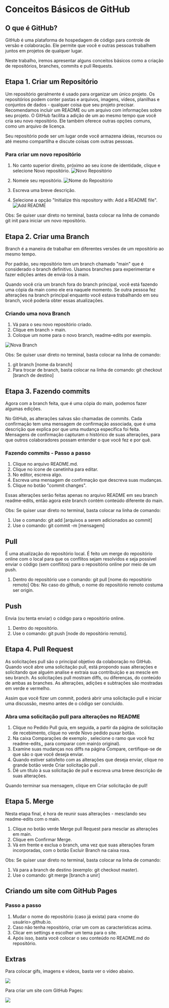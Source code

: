 # Conceitos Básicos de GitHub

## O que é GitHub?

GitHub é uma plataforma de hospedagem de código para controle de versão e colaboração. Ele permite que você e outras pessoas trabalhem juntos em projetos de qualquer lugar.

Neste trabalho, iremos apresentar alguns conceitos básicos como a criação de repositórios, branches, commits e pull Requests.

## Etapa 1. Criar um Repositório

Um repositório geralmente é usado para organizar um único projeto. Os repositórios podem conter pastas e arquivos, imagens, vídeos, planilhas e conjuntos de dados - qualquer coisa que seu projeto precisar. Recomendamos incluir um README ou um arquivo com informações sobre seu projeto. O GitHub facilita a adição de um ao mesmo tempo que você cria seu novo repositório. Ele também oferece outras opções comuns, como um arquivo de licença.

Seu repositório pode ser um lugar onde você armazena ideias, recursos ou até mesmo compartilha e discute coisas com outras pessoas.

### Para criar um novo repositório

1. No canto superior direito, próximo ao seu ícone de identidade, clique e selecione Novo repositório.
![Novo Repositório](https://github.com/mariaeugeniamartins/mariaeugeniamartins.github.io/blob/main/novorepositorio.jpeg)

2. Nomeie seu repositório.
![Nome do Repositório](https://github.com/mariaeugeniamartins/mariaeugeniamartins.github.io/blob/main/nomedorepositorio.jpeg)

3. Escreva uma breve descrição.
4. Selecione a opção "Initialize this repository with: Add a README file".
![Add README](https://github.com/mariaeugeniamartins/mariaeugeniamartins.github.io/blob/main/addreadme.jpeg)


Obs: Se quiser usar direto no terminal, basta colocar na linha de comando git init para iniciar um novo repositório.

## Etapa 2. Criar uma Branch
Branch é a maneira de trabalhar em diferentes versões de um repositório ao mesmo tempo.

Por padrão, seu repositório tem um branch chamado "main" que é considerado o branch definitivo. Usamos branches para experimentar e fazer edições antes de enviá-los à main.

Quando você cria um branch fora do branch principal, você está fazendo uma cópia da main como ele era naquele momento. Se outra pessoa fez alterações na branch principal enquanto você estava trabalhando em seu branch, você poderia obter essas atualizações.

### Criando uma nova Branch

1. Vá para o seu novo repositório criado.
2. Clique em branch > main.
3. Coloque um nome para o novo branch, readme-edits por exemplo.

![Nova Branch](https://github.com/mariaeugeniamartins/mariaeugeniamartins.github.io/blob/main/readme-edits.gif)

Obs: Se quiser usar direto no terminal, basta colocar na linha de comando:
1. git branch [nome da branch]
2. Para trocar de branch, basta colocar na linha de comando: git checkout [branch de destino]

## Etapa 3. Fazendo commits 

Agora com a branch feita, que é uma cópia do main, podemos fazer algumas edições.

No GitHub, as alterações salvas são chamadas de commits. Cada confirmação tem uma mensagem de confirmação associada, que é uma descrição que explica por que uma mudança específica foi feita. Mensagens de confirmação capturam o histórico de suas alterações, para que outros colaboradores possam entender o que você fez e por quê.


### Fazendo commits - Passo a passo

1. Clique no arquivo README.md.
2. Clique no ícone de canetinha para editar.
3. No editor, escreva algo.
4. Escreva uma mensagem de confirmação que descreva suas mudanças.
5. Clique no botão "commit changes".

Essas alterações serão feitas apenas no arquivo README em seu branch readme-edits, então agora este branch contém conteúdo diferente do main.

Obs: Se quiser usar direto no terminal, basta colocar na linha de comando:
1. Use o comando: git add [arquivos a serem adicionados ao commit]
2. Use o comando: git commit -m [mensagem]

## Pull
É uma atualização do repositório local. É feito um merge do repositório online com o local para que os conflitos sejam resolvidos e seja possível enviar o código (sem conflitos) para o repositório online por meio de um push.

1. Dentro do repositório use o comando: git pull [nome do repositório remoto]
Obs: No caso do github, o nome do repositório remoto costuma ser origin.

## Push
Envia (ou tenta enviar) o código para o repositório online.

1. Dentro do repositório.
2. Use o comando: git push [node do repositório remoto].

## Etapa 4. Pull Request

As solicitações pull são o principal objetivo da colaboração no GitHub. Quando você abre uma solicitação pull, está propondo suas alterações e solicitando que alguém analise e extraia sua contribuição e as mescle em seu branch. As solicitações pull mostram diffs, ou diferenças, do conteúdo de ambas as branches. As alterações, adições e subtrações são mostradas em verde e vermelho.

Assim que você fizer um commit, poderá abrir uma solicitação pull e iniciar uma discussão, mesmo antes de o código ser concluído.

### Abra uma solicitação pull para alterações no README
1. Clique no  Pedido Pull guia, em seguida, a partir da página de solicitação de recebimento, clique no verde Novo pedido puxar botão.
2. Na caixa Comparações de exemplo , selecione o ramo que você fez readme-edits,, para comparar com main(o original).
3. Examine suas mudanças nos diffs na página Compare, certifique-se de que são o que você deseja enviar.
4. Quando estiver satisfeito com as alterações que deseja enviar, clique no grande botão verde Criar solicitação pull .
5. Dê um título à sua solicitação de pull e escreva uma breve descrição de suas alterações.

Quando terminar sua mensagem, clique em Criar solicitação de pull!

## Etapa 5. Merge
Nesta etapa final, é hora de reunir suas alterações - mesclando seu readme-edits com o main.

1. Clique no botão verde Merge pull Request para mesclar as alterações em main.
2. Clique em Confirmar Merge.
3. Vá em frente e exclua o branch, uma vez que suas alterações foram incorporadas, com o botão Excluir Branch na caixa roxa.

Obs: Se quiser usar direto no terminal, basta colocar na linha de comando:
1. Vá para a branch de destino (exemplo: git checkout master).
2. Use o comando: git merge [branch a unir]

## Criando um site com GitHub Pages
### Passo a passo

1. Mudar o nome do repositório (caso já exista) para <nome do usuário>.github.io.
2. Caso não tenha repositório, criar um com as características acima.
3. Clicar em settings e escolher um tema para o site.
4. Após isso, basta você colocar o seu conteúdo no README.md do repositório.

## Extras

Para colocar gifs, imagens e vídeos, basta ver o vídeo abaixo.

[![](http://img.youtube.com/vi/T70t3mDiwvg/0.jpg)](http://www.youtube.com/watch?v=T70t3mDiwvg "Vídeo - Ensinando a colocar imagem, gif, etc no GitHub")

Para criar um site com GitHub Pages: 

[![](http://img.youtube.com/vi/5B4bHSiOOO8/0.jpg)](http://www.youtube.com/watch?v=5B4bHSiOOO8 "Vídeo - Ensinando a criar um site no GitHub com GitHub Pages")
